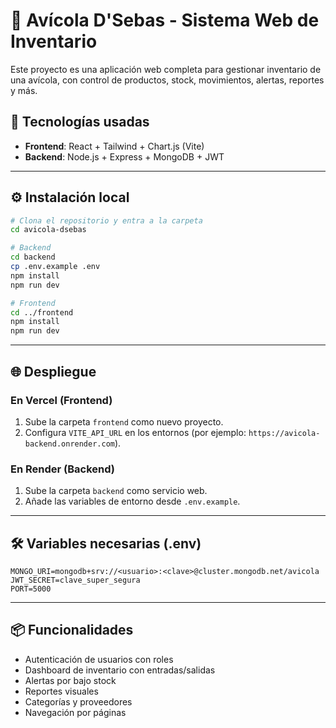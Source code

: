 # 🐔 Avícola D'Sebas - Sistema Web de Inventario

Este proyecto es una aplicación web completa para gestionar inventario de una avícola, con control de productos, stock, movimientos, alertas, reportes y más.

## 🚀 Tecnologías usadas

- **Frontend**: React + Tailwind + Chart.js (Vite)
- **Backend**: Node.js + Express + MongoDB + JWT

---

## ⚙️ Instalación local

```bash
# Clona el repositorio y entra a la carpeta
cd avicola-dsebas

# Backend
cd backend
cp .env.example .env
npm install
npm run dev

# Frontend
cd ../frontend
npm install
npm run dev
```

---

## 🌐 Despliegue

### En Vercel (Frontend)

1. Sube la carpeta `frontend` como nuevo proyecto.
2. Configura `VITE_API_URL` en los entornos (por ejemplo: `https://avicola-backend.onrender.com`).

### En Render (Backend)

1. Sube la carpeta `backend` como servicio web.
2. Añade las variables de entorno desde `.env.example`.

---

## 🛠 Variables necesarias (.env)

```
MONGO_URI=mongodb+srv://<usuario>:<clave>@cluster.mongodb.net/avicola
JWT_SECRET=clave_super_segura
PORT=5000
```

---

## 📦 Funcionalidades

- Autenticación de usuarios con roles
- Dashboard de inventario con entradas/salidas
- Alertas por bajo stock
- Reportes visuales
- Categorías y proveedores
- Navegación por páginas
